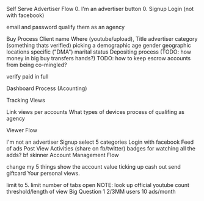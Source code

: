 Self Serve Advertiser Flow
0. I'm an advertiser button
0. Signup Login (not with facebook)

email and password
qualify them as an agency

Buy Process
Client name
Where (youtube/upload), Title
advertiser category (something thats verified)
picking a demographic
age
gender
geographic locations
specific ("DMA")
marital status
Depositing process (TODO: how money in big buy transfers hands?) TODO: how to keep escrow accounts from being co-mingled?

verify paid in full

Dashboard Process (Acounting)

Tracking Views

Link views per accounts
What types of devices
process of qualifing as agency

Viewer Flow

I'm not an advertiser
Signup
select 5 categories
Login with facebook
Feed of ads Post View Activities (share on fb/twitter)
badges for watching all the adds?
bf skinner
Account Management Flow

change my 5 things
show the account value ticking up
cash out
send giftcard
Your personal views.

limit to 5.
limit number of tabs open
NOTE: look up official youtube count threshold/length of view Big Question 1 2/3MM users 10 ads/month

